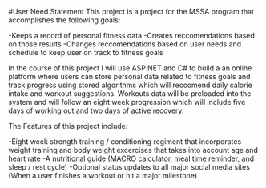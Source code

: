 #User Need Statement
This project is a project for the MSSA program that accomplishes the following goals:

-Keeps a record of personal fitness data
-Creates reccomendations based on those results
-Changes reccomendations based on user needs and schedule to keep user on track to fitness goals

In the course of this project I will use ASP.NET and C# to build a  an online platform where users can store personal data related to fitness goals and track progress using stored algorithms which will reccomend daily calorie intake and workout suggestions. Workouts data will be preloaded into the system and will follow an eight week progression which will include five days of working out and two days of active recovery.

The Features of this project include:

-Eight week strength training / conditioning regiment that incorporates weight training and body weight excercises that takes into account age and heart rate
-A nutritional guide (MACRO calculator, meal time reminder, and sleep / rest cycle)
-Optional status updates to all major social media sites (When a user finishes a workout or hit a major milestone)